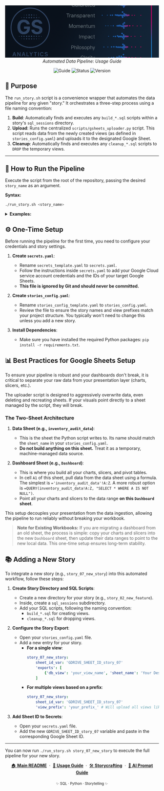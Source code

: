 <p align="center">
  <img src="repo_files/dark_logo_banner.png" width="1000"/>
  <br>
  <em>Automated Data Pipeline: Usage Guide</em>
</p>

<p align="center">
  <img alt="Guide" src="https://img.shields.io/badge/guide-pipeline_usage-blue">
  <img alt="Status" src="https://img.shields.io/badge/status-active-brightgreen">
  <img alt="Version" src="https://img.shields.io/badge/version-v1.0.0-blueviolet">
</p>

## 🧩 Purpose

The `run_story.sh` script is a convenience wrapper that automates the data pipeline for any given "story." It orchestrates a three-step process using a file naming convention:

1.  **Build**: Automatically finds and executes any `build_*.sql` scripts within a story's `sql_sessions` directory.
2.  **Upload**: Runs the centralized `scripts/gsheets_uploader.py` script. This script reads data from the newly created views (as defined in `stories_config.yaml`) and uploads it to the designated Google Sheet.
3.  **Cleanup**: Automatically finds and executes any `cleanup_*.sql` scripts to `DROP` the temporary views.

___

## 🚀 How to Run the Pipeline

Execute the script from the root of the repository, passing the desired `story_name` as an argument.

**Syntax:**
```bash
./run_story.sh <story_name>
```
<details>
<summary><strong>Examples:</strong></summary>

<br>

*   **To run the pipeline for `story_01_inventory_accuracy`:**
    ```bash
    ./run_story.sh story_01_inventory_accuracy
    ```
    This command will:
    1.  Create the `inventory_audit` view.
    2.  Upload its contents to the Google Sheet specified by `GDRIVE_SHEET_ID_story_01`.
    3.  Drop the `inventory_audit` view.

*   **To run the pipeline for `story_05_vp_request`:**
    ```bash
    ./run_story.sh story_05_vp_request
    ```
    This command will:
    1.  Run all SQL scripts to create views prefixed with `dash_`.
    2.  Find all of those `dash_` views, and upload each one to a separate tab in the Google Sheet specified by `GDRIVE_SHEET_ID_story_05`.
    3.  Drop all `dash_` views.

___

</details>

## ⚙️ One-Time Setup

Before running the pipeline for the first time, you need to configure your credentials and story settings.

1.  **Create `secrets.yaml`**:
    *   Rename `secrets_template.yaml` to `secrets.yaml`.
    *   Follow the instructions inside `secrets.yaml` to add your Google Cloud service account credentials and the IDs of your target Google Sheets.
    *   **This file is ignored by Git and should never be committed.**

2.  **Create `stories_config.yaml`**:
    *   Rename `stories_config_template.yaml` to `stories_config.yaml`.
    *   Review the file to ensure the story names and view prefixes match your project structure. You typically won't need to change this unless you add a new story.

3.  **Install Dependencies**:
    *   Make sure you have installed the required Python packages: `pip install -r requirements.txt`.


## 📊 Best Practices for Google Sheets Setup

To ensure your pipeline is robust and your dashboards don't break, it is critical to separate your raw data from your presentation layer (charts, slicers, etc.).

The uploader script is designed to aggressively overwrite data, even deleting and recreating sheets. If your visuals point directly to a sheet managed by the script, they will break.

### The Two-Sheet Architecture

1.  **Data Sheet (e.g., `inventory_audit_data`)**:
    *   This is the sheet the Python script writes to. Its name should match the `sheet_name` in your `stories_config.yaml`.
    *   **Do not build anything on this sheet.** Treat it as a temporary, machine-managed data source.

2.  **Dashboard Sheet (e.g., `Dashboard`)**:
    *   This is where you build all your charts, slicers, and pivot tables.
    *   In cell `A1` of this sheet, pull data from the data sheet using a formula. The simplest is `='inventory_audit_data'!A:Z`. A more robust option is `=QUERY(inventory_audit_data!A:Z, "SELECT * WHERE A IS NOT NULL")`.
    *   Point all your charts and slicers to the data range **on this `Dashboard` sheet**.

This setup decouples your presentation from the data ingestion, allowing the pipeline to run reliably without breaking your workbook.

> **Note for Existing Workbooks:** If you are migrating a dashboard from an old sheet, the process is simple: copy your charts and slicers into the new `Dashboard` sheet, then update their data ranges to point to the new local data. This one-time setup ensures long-term stability.

## 📚 Adding a New Story

To integrate a new story (e.g., `story_07_new_story`) into this automated workflow, follow these steps:

1.  **Create Story Directory and SQL Scripts**:
    *   Create a new directory for your story (e.g., `story_02_new_feature`).
    *   Inside, create a `sql_sessions` subdirectory.
    *   Add your SQL scripts, following the naming convention:
        *   `build_*.sql` for creating views.
        *   `cleanup_*.sql` for dropping views.

2.  **Configure the Story Export**:
    *   Open your `stories_config.yaml` file.
    *   Add a new entry for your story.
        *   **For a single view**:
            ```yaml
            story_07_new_story:
                sheet_id_var: 'GDRIVE_SHEET_ID_story_07'
                'exports': [
                    {'db_view': 'your_view_name', 'sheet_name': 'Your Desired Tab Name'}
                ]
            ```
        *   **For multiple views based on a prefix**:
            ```yaml
            story_07_new_story:
                sheet_id_var: 'GDRIVE_SHEET_ID_story_07'
                'view_prefix': 'your_prefix_' # Will upload all views like your_prefix_kpi, etc.
            ```

3.  **Add Sheet ID to Secrets**:
    *   Open your `secrets.yaml` file.
    *   Add the new `GDRIVE_SHEET_ID_story_07` variable and paste in the corresponding Google Sheet ID.

___

You can now run `./run_story.sh story_07_new_story` to execute the full pipeline for your new story.

<p align="center">
  <a href="README.md">🏠 <b>Main README</b></a>
  &nbsp;·&nbsp;
  <a href="USAGE.md">📖 <b>Usage Guide</b></a>
  &nbsp;·&nbsp;
  <a href="storycrafting.md">🛠️ <b>Storycrafting</b></a>
  &nbsp;·&nbsp;
  <a href="sample_ai_prompt.md">🤖 <b>AI Prompt Guide</b></a>
</p>

<p align="center">
  <sub>✨ SQL · Python · Storytelling ✨</sub>
</p>
